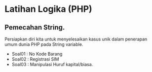 
# Latihan Logika (PHP)

## Pemecahan String.

Persiapkan diri kita untuk menyelesaikan kasus unik dalam penerapan umum dunia PHP pada String variable.
- Soal01 : No Kode Barang
- Soal02 : Registrasi SIM
- Soal03 : Manipulasi Huruf kapital/biasa.

